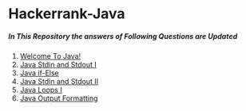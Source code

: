 # Hackerrank-Java
<h5>In This Repository the answers of Following Questions are Updated </h5>
<ol>
    <li><a href =https://www.hackerrank.com/challenges/welcome-to-java/problem?isFullScreen=true>Welcome To Java!</a></li>
    <li><a href =https://www.hackerrank.com/challenges/java-stdin-and-stdout-1/problem?isFullScreen=true>Java Stdin and Stdout I</a></li>
    <li><a href=https://www.hackerrank.com/challenges/java-if-else/problem?isFullScreen=true>Java if-Else</a></li>
    <li><a href=https://www.hackerrank.com/challenges/java-stdin-and-stdout-1/problem?isFullScreen=true>Java Stdin and Stdout II</a></li>
     <li><a href =https://www.hackerrank.com/challenges/java-loops-i/problem?isFullScreen=true>Java Loops I</a></li>
    <li><a href="https://www.hackerrank.com/challenges/java-loops-i/problem?isFullScreen=true">Java Output Formatting</a></li>
</ol>
